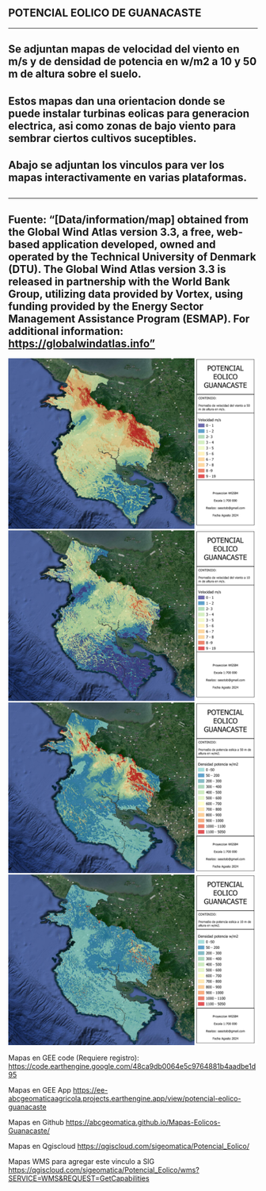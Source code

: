 ## POTENCIAL EOLICO DE GUANACASTE
---
Se adjuntan mapas de velocidad del viento en m/s y de densidad de potencia en w/m2 a 10 y 50 m de altura sobre el suelo.
---
Estos mapas dan una orientacion donde se puede instalar turbinas eolicas para generacion electrica, asi como zonas de bajo viento para sembrar ciertos cultivos suceptibles.
---
 Abajo se adjuntan los vinculos para ver los mapas interactivamente en varias plataformas.
--- 
##
---
Fuente:  “[Data/information/map] obtained from the Global Wind Atlas version 3.3, a free, web-based application developed, owned and operated by the Technical University of Denmark (DTU). The Global Wind Atlas version 3.3 is released in partnership with the World Bank Group, utilizing data provided by Vortex, using funding provided by the Energy Sector Management Assistance Program (ESMAP). For additional information: https://globalwindatlas.info”
---
![Mapa](https://github.com/abcgeomatica/Mapas-Eolicos-Guanacaste/blob/master/Velocidad%20viento%20a%2050%20m%20altura.jpg) 
![Mapa2](https://github.com/abcgeomatica/Mapas-Eolicos-Guanacaste/blob/master/Velocidad%20viento%20a%2010%20m%20altura.jpg)
![Mapa3](https://github.com/abcgeomatica/Mapas-Eolicos-Guanacaste/blob/master/Densidad%20potencia%20a%2050%20m%20altura.jpg)
![Mapa4](https://github.com/abcgeomatica/Mapas-Eolicos-Guanacaste/blob/master/Densidad%20potencia%20a%2010%20m%20altura.jpg)

Mapas en GEE code (Requiere registro):
https://code.earthengine.google.com/48ca9db0064e5c9764881b4aadbe1d95

Mapas en GEE App
https://ee-abcgeomaticaagricola.projects.earthengine.app/view/potencial-eolico-guanacaste

Mapas en Github
https://abcgeomatica.github.io/Mapas-Eolicos-Guanacaste/

Mapas en Qgiscloud
https://qgiscloud.com/sigeomatica/Potencial_Eolico/

Mapas WMS para agregar este vinculo a SIG
https://qgiscloud.com/sigeomatica/Potencial_Eolico/wms?SERVICE=WMS&REQUEST=GetCapabilities


